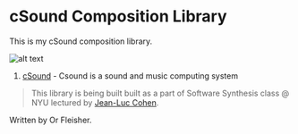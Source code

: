# cSound Composition Library
This is my cSound composition library.

![alt text](https://github.com/juniorxsound/Flow/blob/master/assets/screenshot.png "cSound Logo")

1. [cSound](https://github.com/csound/csound) - Csound is a sound and music computing system

> This library is being built built as a part of Software Synthesis class @ NYU lectured by [Jean-Luc Cohen](http://www.jean-lucsinclair.com/).

Written by Or Fleisher.
